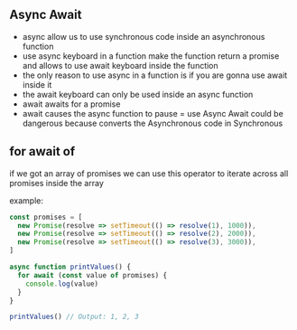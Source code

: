 ## Async Await

- async allow us to use synchronous code inside an asynchronous function
- use async keyboard in a function make the function return a promise and allows to use await keyboard inside the function
- the only reason to use async in a function is if you are gonna use await inside it
- the await keyboard can only be used inside an async function
- await awaits for a promise
- await causes the async function to pause
  = use Async Await could be dangerous because converts the Asynchronous code in Synchronous

## for await of

if we got an array of promises we can use this operator to iterate across all promises inside the array

example:

```js
const promises = [
  new Promise(resolve => setTimeout(() => resolve(1), 1000)),
  new Promise(resolve => setTimeout(() => resolve(2), 2000)),
  new Promise(resolve => setTimeout(() => resolve(3), 3000)),
]

async function printValues() {
  for await (const value of promises) {
    console.log(value)
  }
}

printValues() // Output: 1, 2, 3
```
